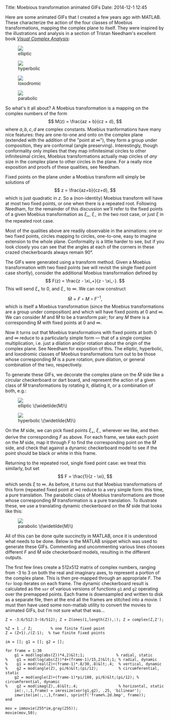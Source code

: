 Title: Moebious transformation animated GIFs
Date: 2014-12-1 12:45

Here are some animated GIFs that I created a few years ago with MATLAB.  These characterize the action of the four classes of Moebius transformations, mapping the complex plane to itself.  They were inspired by the illustrations and analysis in a section of Tristan Needham's excellent book [*Visual Complex Analysis*](http://books.google.com/books?vid=ISBN0198534469):

<figure>
<img src="http://3.bp.blogspot.com/-1up6YVQYZjM/Tl1A8sbakWI/AAAAAAAAAAY/QxnGVhesKzQ/s1600/elliptic.gif">
<figcaption>elliptic</figcaption>
</figure>
<figure>
<img src="http://4.bp.blogspot.com/-0ide7H8BqQ0/Tl1A_HIoTQI/AAAAAAAAAAc/v2Mrwi-hYkc/s1600/hyperbolic.gif">
<figcaption>hyperbolic</figcaption>
</figure>
<figure>
<img src="http://4.bp.blogspot.com/-KsfDoIfSjeA/Tl1BCbuI5YI/AAAAAAAAAAg/ILh-nySheqA/s1600/loxodromic.gif">
<figcaption>loxodromic</figcaption>
</figure>
<figure>
<img src="http://4.bp.blogspot.com/-2edd8JmCgHA/Tl1BHRCy_LI/AAAAAAAAAAk/2xt6DUnczb0/s1600/parabolic.gif">
<figcaption>parabolic</figcaption>
</figure>

So what's it all about?  A Moebius transformation is a mapping on the complex numbers of the form $$ M(z) = \frac{az + b}{cz + d}, $$ where $a, b, c, d$ are complex constants.  Moebius tranformations have many nice features: they are one-to-one and onto on the complex plane (extended with the addition of the "point at $\infty$"), they form a group under composition, they are conformal (angle preserving).  Interestingly, though conformality only implies that they map infinitesimal circles to other infinitesimal circles, Moebius transformations actually map circles of *any* size in the complex plane to other circles in the plane.  For a really nice exposition and proofs of these qualities, see Needham.

Fixed points on the plane under a Moebius transform will simply be solutions of $$ z = \frac{az+b}{cz+d}, $$ which is just quadratic in $z$.  So a (non-identity) Moebius transform will have at most two fixed points, or one when there is a repeated root.  Following Needham, for the remainder of this discussion we'll refer to the fixed points of a given Moebius transformation as $\xi_+$, $\xi_-$ in the two root case, or just $\xi$ in the repeated root case.

Most of the qualities above are readily observable in the animations: one or two fixed points, circles mapping to circles, one-to-one, easy to imagine extension to the whole plane.  Conformality is a little harder to see, but if you look closely you can see that the angles at each of the corners in these crazed checkerboards always remain 90°.

The GIFs were generated using a transform method.  Given a Moebius transformation with two fixed points (we will revisit the single fixed point case shortly), consider the additional Moebius transformation defined by $$ F(z) =  \frac{z - \xi_+}{z - \xi_-}. $$ This will send $\xi_+$ to $0$, and  $\xi_-$ to $\infty$.  We can now construct $$ \widetilde{M} = F \circ  M \circ F^{-1}, $$ which is itself a Moebius transformation (since the  Moebius transformations are a group under composition) and which will  have fixed points at $0$ and $\infty$.  We can consider $M$ and $\widetilde{M}$ to be a transform pair; for any $M$ there is a corresponding $\widetilde{M}$ with fixed points at $0$ and $\infty$.

Now it turns out that Moebius transformations with fixed points at both $0$ and $\infty$ reduce to a particularly simple form — that of a single complex multiplication, i.e. just a dilation and/or rotation about the origin of the complex plane.  See Needham for exposition of this.  The elliptic, hyperbolic, and loxodromic classes of Moebius transformations turn out to be those whose corresponding $\widetilde{M}$ is a pure rotation, pure dilation, or general combination of the two, respectively.

To generate these GIFs, we decorate the complex plane on the $\widetilde{M}$ side like a circular checkerboard or dart board, and represent the action of a given class of $\widetilde{M}$ transformations by rotating it, dilating it, or a combination of both, e.g.:

<figure>
<img src="http://1.bp.blogspot.com/-f2ji90eU3ys/Tl3oIwKJ2FI/AAAAAAAAAAo/8cKAEXnAl6s/s1600/preimage.gif">
<figcaption>elliptic \(\widetilde{M}\)</figcaption>
</figure>
<figure>
<img src="http://1.bp.blogspot.com/-jY5CiBWGkx0/Tl3oMw3nq7I/AAAAAAAAAAs/fIsFJlWxgGE/s1600/preimage.gif">
<figcaption>hyperbolic \(\widetilde{M}\)</figcaption>
</figure>

On the $M$ side, we can pick fixed points $\xi_+$, $\xi_-$ wherever we like, and then derive the corresponding $F$ as above.  For each frame, we take each point on the $M$ side, map it through $F$ to find the corresponding point on the $\widetilde{M}$ side, and check that against a dynamic checkerboard model to see if the point should be black or white in this frame.

Returning to the repeated root, single fixed point case: we treat this similarly, but set $$ F = \frac{1}{z - \xi}, $$ which sends $\xi$ to $\infty$.  As before, it turns out that Moebius transformations of this form (repeated fixed point at $\infty$) reduce to a very simple form: this time, a pure translation.  The parabolic class of Moebius transformations are those whose corresponding $\widetilde{M}$ transformation is a pure translation.  To illustrate these, we use a translating dynamic checkerboard on the $\widetilde{M}$ side that looks like this:

<figure>
<img src="http://4.bp.blogspot.com/-tJr4OUiv4uo/Tl3vZ_8teoI/AAAAAAAAAAw/gLj-DxVtTmc/s1600/preimage.gif">
<figcaption>parabolic \(\widetilde{M}\)</figcaption>
</figure>

All of this can be done quite succinctly in MATLAB, once it is understood what needs to be done.  Below is the MATLAB snippet which was used to generate these GIFs.  Commenting and uncommenting various lines chooses different $F$ and $\widetilde{M}$ side checkerboard models, resulting in the different outputs.

The first few lines create a 512x512 matrix of complex numbers, ranging from -3 to 3 on both the real and imaginary axes, to represent a portion of the complex plane.  This is then pre-mapped through an appropriate $F$.  The <code>for</code> loop iterates on each frame.  The dynamic checkerboard result is calculated as the <code>xor</code> of various versions of functions <code>g1</code> and <code>g2</code> operating over the premapped points.  Each frame is downsampled and written to disk as a separate file, then at the end all the frames are stitched into a movie.  I must then have used some non-matlab utility to convert the movies to animated GIFs, but I'm not sure what that was...

    Z = -3:6/512:3-(6/512); Z = Z(ones(1,length(Z)),:); Z = complex(Z,Z'); 

    %Z = 1 ./ Z;        % one finite fixed point
    Z = (Z+1)./(Z-1);  % two finite fixed points

    im = []; g1 = []; g2 = [];

    for frame = 1:30
        g1 = mod(log(abs(Z))*4,2)&lt;1;              % radial, static
    %    g1 = mod(log(abs(Z))*4+(frame-1)/15,2)&lt;1; % radial, dynamic
    %    g1 = mod(real(Z)+(frame-1)*.8/30,.8)&lt;.4;  % vertical, dynamic
    %    g2 = mod(angle(Z), pi/6)&lt;(pi/12);         % circumferential, static
        g2 = mod(angle(Z)+(frame-1)*pi/180, pi/6)&lt;(pi/12); % circumferential, dynamic
    %    g2 = mod(imag(Z),.8)&lt;.4;                  % horizontal, static
        im(:,:,1,frame) = imresize(xor(g1,g2), .25, 'bilinear');
        imwrite(im(:,:,1,frame), sprintf('frame%.2d.bmp', frame));
    end

    mov = immovie(255*im,gray(255));
    movie(mov,50);
